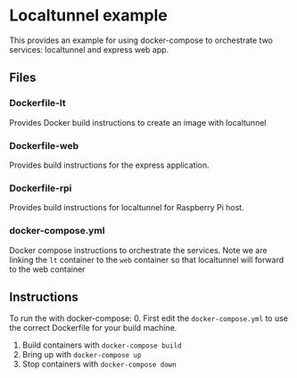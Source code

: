 # Localtunnel example

This provides an example for using docker-compose to orchestrate two services: localtunnel and express web app.

## Files
### Dockerfile-lt
Provides Docker build instructions to create an image with localtunnel

### Dockerfile-web
Provides build instructions for the express application.

### Dockerfile-rpi
Provides build instructions for localtunnel for Raspberry Pi host.

### docker-compose.yml
Docker compose instructions to orchestrate the services. Note we are linking the `lt` container to the `web` container so that localtunnel will forward to the web container

## Instructions
To run the with docker-compose:
0. First edit the `docker-compose.yml` to use the correct Dockerfile for your build machine.
1. Build containers with `docker-compose build`
2. Bring up with `docker-compose up`
3. Stop containers with `docker-compose down`
